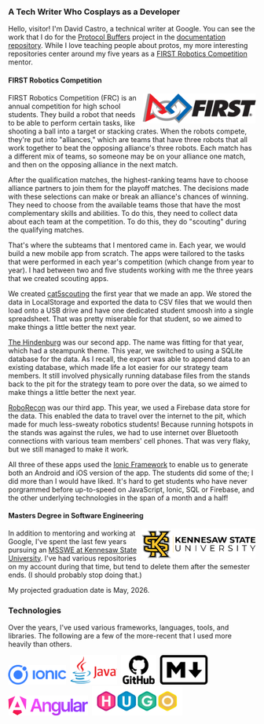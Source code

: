 ### A Tech Writer Who Cosplays as a Developer

Hello, visitor! I'm David Castro, a technical writer at Google. You can see the work that I do for the [Protocol Buffers](https://protobuf.dev) project in the [documentation repository](https://github.com/protocolbuffers/protocolbuffers.github.io). While I love teaching people about protos, my more interesting repositories center around my five years as a [FIRST Robotics Competition](https://firstinspires.org/frc) mentor.

#### FIRST Robotics Competition

<img src="frc.png" alt="First Robotics Competition logo" style="float:right;height:60px;">

FIRST Robotics Competition (FRC) is an annual competition for high school students. They build a robot that needs to be able to perform certain tasks, like shooting a ball into a target or stacking crates. When the robots compete, they're put into "alliances," which are teams that have three robots that all work together to beat the opposing alliance's three robots. Each match has a different mix of teams, so someone may be on your alliance one match, and then on the opposing alliance in the next match.

After the qualification matches, the highest-ranking teams have to choose alliance partners to join them for the playoff matches. The decisions made with these selections can make or break an alliance's chances of winning. They need to choose from the available teams those that have the most complementary skills and abilities. To do this, they need to collect data about each team at the competition. To do this, they do "scouting" during the qualifying matches.

That's where the subteams that I mentored came in. Each year, we would build a new mobile app from scratch. The apps were tailored to the tasks that were performed in each year's competition (which change from year to year). I had between two and five students working with me the three years that we created scouting apps.

We created [cat5scouting](https://github.com/Logofile/Cat5Scouting) the first year that we made an app. We stored the data in LocalStorage and exported the data to CSV files that we would then load onto a USB drive and have one dedicated student smoosh into a single spreadsheet. That was pretty miserable for that student, so we aimed to make things a little better the next year.

[The Hindenburg](https://github.com/Logofile/TheHindenburg) was our second app. The name was fitting for that year, which had a steampunk theme. This year, we switched to using a SQLite database for the data. As I recall, the export was able to append data to an existing database, which made life a lot easier for our strategy team members. It still involved physically running database files from the stands back to the pit for the strategy team to pore over the data, so we aimed to make things a little better the next year.

[RoboRecon](https://github.com/Logofile/RoboRecon) was our third app. This year, we used a Firebase data store for the data. This enabled the data to travel over the internet to the pit, which made for much less-sweaty robotics students! Because running hotspots in the stands was against the rules, we had to use internet over Bluetooth connections with various team members' cell phones. That was very flaky, but we still managed to make it work.

All three of these apps used the [Ionic Framework](https://ionicframework.com/) to enable us to generate both an Android and iOS version of the app. The students did some of the; I did more than I would have liked. It's hard to get students who have never porgrammed before up-to-speed on JavaScript, Ionic, SQL or Firebase, and the other underlying technologies in the span of a month and a half!

#### Masters Degree in Software Engineering

<img src="ksu.svg" alt="Kennesaw State University logo" style="float:right;height:60px;">

In addition to mentoring and working at Google, I've spent the last few years pursuing an [MSSWE at Kennesaw State University](https://www.kennesaw.edu/degrees-programs/master-degrees/software-engineering.php). I've had various repositories on my account during that time, but tend to delete them after the semester ends. (I should probably stop doing that.)

My projected graduation date is May, 2026.

### Technologies

Over the years, I've used various frameworks, languages, tools, and libraries. The following are a few of the more-recent that I used more heavily than others.

<img src="ionic-framework.png" alt="Ionic Framework logo" style="height:40px;">&nbsp;&nbsp;<img src="java.png" alt="Java logo" style="height:60px;">&nbsp;&nbsp;<img src="github.png" alt="GitHub logo" style="height:60px;">&nbsp;&nbsp;<img src="markdown.png" alt="Markdown logo" style="height:60px;">&nbsp;&nbsp;<img src="angular.png" alt="Angular logo" style="height:40px;">&nbsp;&nbsp;<img src="hugo.webp" alt="Hugo logo" style="height:60px;">